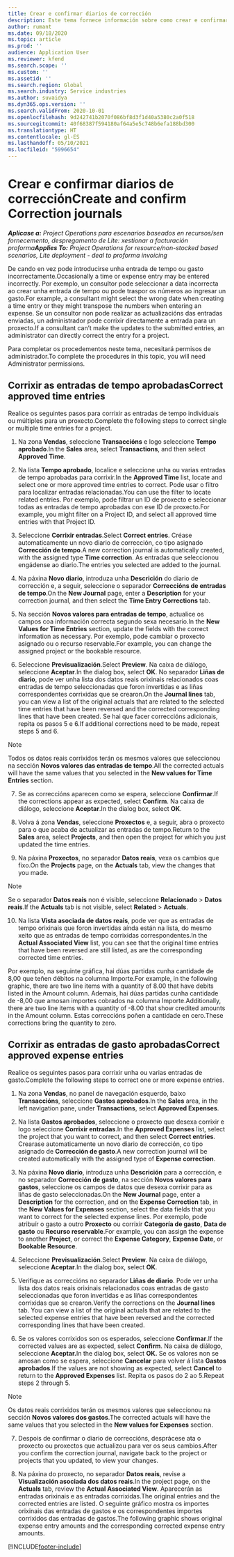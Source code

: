 ```yaml
---
title: Crear e confirmar diarios de corrección
description: Este tema fornece información sobre como crear e confirmar un diario de corrección.
author: rumant
ms.date: 09/18/2020
ms.topic: article
ms.prod: ''
audience: Application User
ms.reviewer: kfend
ms.search.scope: ''
ms.custom: ''
ms.assetid: ''
ms.search.region: Global
ms.search.industry: Service industries
ms.author: suvaidya
ms.dyn365.ops.version: ''
ms.search.validFrom: 2020-10-01
ms.openlocfilehash: 9d242741b2070f086bf8d3f1d40a5380c2a0f518
ms.sourcegitcommit: 40f68387f594180af64a5e5c748b6efa188bd300
ms.translationtype: HT
ms.contentlocale: gl-ES
ms.lasthandoff: 05/10/2021
ms.locfileid: "5996654"
---
```

# <a name="create-and-confirm-correction-journals"></a><span data-ttu-id="caffd-103">Crear e confirmar diarios de corrección</span><span class="sxs-lookup"><span data-stu-id="caffd-103">Create and confirm Correction journals</span></span>

<span data-ttu-id="caffd-104">_**Aplícase a:** Project Operations para escenarios baseados en recursos/sen fornecemento, despregamento de Lite: xestionar a facturación proforma_</span><span class="sxs-lookup"><span data-stu-id="caffd-104">_**Applies To:** Project Operations for resource/non-stocked based scenarios, Lite deployment - deal to proforma invoicing_</span></span>

<span data-ttu-id="caffd-105">De cando en vez pode introducirse unha entrada de tempo ou gasto incorrectamente.</span><span class="sxs-lookup"><span data-stu-id="caffd-105">Occasionally a time or expense entry may be entered incorrectly.</span></span> <span data-ttu-id="caffd-106">Por exemplo, un consultor pode seleccionar a data incorrecta ao crear unha entrada de tempo ou pode traspor os números ao ingresar un gasto.</span><span class="sxs-lookup"><span data-stu-id="caffd-106">For example, a consultant might select the wrong date when creating a time entry or they might transpose the numbers when entering an expense.</span></span> <span data-ttu-id="caffd-107">Se un consultor non pode realizar as actualizacións das entradas enviadas, un administrador pode corrixir directamente a entrada para un proxecto.</span><span class="sxs-lookup"><span data-stu-id="caffd-107">If a consultant can’t make the updates to the submitted entries, an administrator can directly correct the entry for a project.</span></span>

<span data-ttu-id="caffd-108">Para completar os procedementos neste tema, necesitará permisos de administrador.</span><span class="sxs-lookup"><span data-stu-id="caffd-108">To complete the procedures in this topic, you will need Administrator permissions.</span></span>

## <a name="correct-approved-time-entries"></a><span data-ttu-id="caffd-109">Corrixir as entradas de tempo aprobadas</span><span class="sxs-lookup"><span data-stu-id="caffd-109">Correct approved time entries</span></span>     

<span data-ttu-id="caffd-110">Realice os seguintes pasos para corrixir as entradas de tempo individuais ou múltiples para un proxecto.</span><span class="sxs-lookup"><span data-stu-id="caffd-110">Complete the following steps to correct single or multiple time entries for a project.</span></span>

1. <span data-ttu-id="caffd-111">Na zona **Vendas**, seleccione **Transaccións** e logo seleccione **Tempo aprobado**.</span><span class="sxs-lookup"><span data-stu-id="caffd-111">In the **Sales** area, select **Transactions**, and then select **Approved Time**.</span></span> 

2. <span data-ttu-id="caffd-112">Na lista **Tempo aprobado**, localice e seleccione unha ou varias entradas de tempo aprobadas para corrixir.</span><span class="sxs-lookup"><span data-stu-id="caffd-112">In the **Approved Time** list, locate and select one or more approved time entries to correct.</span></span> <span data-ttu-id="caffd-113">Pode usar o filtro para localizar entradas relacionadas.</span><span class="sxs-lookup"><span data-stu-id="caffd-113">You can use the filter to locate related entries.</span></span> <span data-ttu-id="caffd-114">Por exemplo, pode filtrar un ID de proxecto e seleccionar todas as entradas de tempo aprobadas con ese ID de proxecto.</span><span class="sxs-lookup"><span data-stu-id="caffd-114">For example, you might filter on a Project ID, and select all approved time entries with that Project ID.</span></span>

3. <span data-ttu-id="caffd-115">Seleccione **Corrixir entradas**.</span><span class="sxs-lookup"><span data-stu-id="caffd-115">Select **Correct entries**.</span></span> <span data-ttu-id="caffd-116">Créase automaticamente un novo diario de corrección, co tipo asignado **Corrección de tempo**.</span><span class="sxs-lookup"><span data-stu-id="caffd-116">A new correction journal is automatically created, with the assigned type **Time correction**.</span></span> <span data-ttu-id="caffd-117">As entradas que seleccionou engádense ao diario.</span><span class="sxs-lookup"><span data-stu-id="caffd-117">The entries you selected are added to the journal.</span></span> 

4. <span data-ttu-id="caffd-118">Na páxina **Novo diario**, introduza unha **Descrición** do diario de corrección e, a seguir, seleccione o separador **Correccións de entradas de tempo**.</span><span class="sxs-lookup"><span data-stu-id="caffd-118">On the **New Journal** page, enter a **Description** for your correction journal, and then select the **Time Entry Corrections** tab.</span></span>  

5. <span data-ttu-id="caffd-119">Na sección **Novos valores para entradas de tempo**, actualice os campos coa información correcta segundo sexa necesario.</span><span class="sxs-lookup"><span data-stu-id="caffd-119">In the **New Values for Time Entries** section, update the fields with the correct information as necessary.</span></span> <span data-ttu-id="caffd-120">Por exemplo, pode cambiar o proxecto asignado ou o recurso reservable.</span><span class="sxs-lookup"><span data-stu-id="caffd-120">For example, you can change the assigned project or the bookable resource.</span></span>

6. <span data-ttu-id="caffd-121">Seleccione **Previsualización**.</span><span class="sxs-lookup"><span data-stu-id="caffd-121">Select **Preview**.</span></span> <span data-ttu-id="caffd-122">Na caixa de diálogo, seleccione **Aceptar**.</span><span class="sxs-lookup"><span data-stu-id="caffd-122">In the dialog box, select **OK**.</span></span> <span data-ttu-id="caffd-123">No separador **Liñas de diario**, pode ver unha lista dos datos reais orixinais relacionados coas entradas de tempo seleccionadas que foron invertidas e as liñas correspondentes corrixidas que se crearon.</span><span class="sxs-lookup"><span data-stu-id="caffd-123">On the **Journal lines** tab, you can view a list of the original actuals that are related to the selected time entries that have been reversed and the corrected corresponding lines that have been created.</span></span> <span data-ttu-id="caffd-124">Se hai que facer correccións adicionais, repita os pasos 5 e 6.</span><span class="sxs-lookup"><span data-stu-id="caffd-124">If additional corrections need to be made, repeat steps 5 and 6.</span></span> 

> [!NOTE]
> <span data-ttu-id="caffd-125">Todos os datos reais corrixidos terán os mesmos valores que seleccionou na sección **Novos valores das entradas de tempo**.</span><span class="sxs-lookup"><span data-stu-id="caffd-125">All the corrected actuals will have the same values that you selected in the **New values for Time Entries** section.</span></span>

7. <span data-ttu-id="caffd-126">Se as correccións aparecen como se espera, seleccione **Confirmar**.</span><span class="sxs-lookup"><span data-stu-id="caffd-126">If the corrections appear as expected, select **Confirm**.</span></span> <span data-ttu-id="caffd-127">Na caixa de diálogo, seleccione **Aceptar**.</span><span class="sxs-lookup"><span data-stu-id="caffd-127">In the dialog box, select **OK**.</span></span>

8. <span data-ttu-id="caffd-128">Volva á zona **Vendas**, seleccione **Proxectos** e, a seguir, abra o proxecto para o que acaba de actualizar as entradas de tempo.</span><span class="sxs-lookup"><span data-stu-id="caffd-128">Return to the **Sales** area, select **Projects**, and then open the project for which you just updated the time entries.</span></span> 

9. <span data-ttu-id="caffd-129">Na páxina **Proxectos**, no separador **Datos reais**, vexa os cambios que fixo.</span><span class="sxs-lookup"><span data-stu-id="caffd-129">On the **Projects** page, on the **Actuals** tab, view the changes that you made.</span></span> 

> [!NOTE]
> <span data-ttu-id="caffd-130">Se o separador **Datos reais** non é visible, seleccione **Relacionado** > **Datos reais**.</span><span class="sxs-lookup"><span data-stu-id="caffd-130">If the **Actuals** tab is not visible, select **Related** > **Actuals**.</span></span>  

10. <span data-ttu-id="caffd-131">Na lista **Vista asociada de datos reais**, pode ver que as entradas de tempo orixinais que foron invertidas aínda están na lista, do mesmo xeito que as entradas de tempo corrixidas correspondentes.</span><span class="sxs-lookup"><span data-stu-id="caffd-131">In the **Actual Associated View** list, you can see that the original time entries that have been reversed are still listed, as are the corresponding corrected time entries.</span></span> 

<span data-ttu-id="caffd-132">Por exemplo, na seguinte gráfica, hai dúas partidas cunha cantidade de 8,00 que teñen débitos na columna Importe.</span><span class="sxs-lookup"><span data-stu-id="caffd-132">For example, in the following graphic, there are two line items with a quantity of 8.00 that have debits listed in the Amount column.</span></span> <span data-ttu-id="caffd-133">Ademais, hai dúas partidas cunha cantidade de -8,00 que amosan importes cobrados na columna Importe.</span><span class="sxs-lookup"><span data-stu-id="caffd-133">Additionally, there are two line items with a quantity of -8.00 that show credited amounts in the Amount column.</span></span> <span data-ttu-id="caffd-134">Estas correccións poñen a cantidade en cero.</span><span class="sxs-lookup"><span data-stu-id="caffd-134">These corrections bring the quantity to zero.</span></span>

 
## <a name="correct-approved-expense-entries"></a><span data-ttu-id="caffd-135">Corrixir as entradas de gasto aprobadas</span><span class="sxs-lookup"><span data-stu-id="caffd-135">Correct approved expense entries</span></span>

<span data-ttu-id="caffd-136">Realice os seguintes pasos para corrixir unha ou varias entradas de gasto.</span><span class="sxs-lookup"><span data-stu-id="caffd-136">Complete the following steps to correct one or more expense entries.</span></span> 

1. <span data-ttu-id="caffd-137">Na zona **Vendas**, no panel de navegación esquerdo, baixo **Transaccións**, seleccione **Gastos aprobados**.</span><span class="sxs-lookup"><span data-stu-id="caffd-137">In the **Sales** area, in the left navigation pane, under **Transactions**, select **Approved Expenses**.</span></span>

2. <span data-ttu-id="caffd-138">Na lista **Gastos aprobados**, seleccione o proxecto que desexa corrixir e logo seleccione **Corrixir entradas**.</span><span class="sxs-lookup"><span data-stu-id="caffd-138">In the **Approved Expenses** list, select the project that you want to correct, and then select **Correct entries**.</span></span> <span data-ttu-id="caffd-139">Crearase automaticamente un novo diario de corrección, co tipo asignado de **Corrección de gasto**.</span><span class="sxs-lookup"><span data-stu-id="caffd-139">A new correction journal will be created automatically with the assigned type of **Expense correction**.</span></span> 

3. <span data-ttu-id="caffd-140">Na páxina **Novo diario**, introduza unha **Descrición** para a corrección, e no separador **Corrección de gasto**, na sección **Novos valores para gastos**, seleccione os campos de datos que desexa corrixir para as liñas de gasto seleccionadas.</span><span class="sxs-lookup"><span data-stu-id="caffd-140">On the **New Journal** page, enter a **Description** for the correction, and on the **Expense Correction** tab, in the **New Values for Expenses** section, select the data fields that you want to correct for the selected expense lines.</span></span> <span data-ttu-id="caffd-141">Por exemplo, pode atribuír o gasto a outro **Proxecto** ou corrixir **Categoría de gasto**, **Data de gasto** ou **Recurso reservable**.</span><span class="sxs-lookup"><span data-stu-id="caffd-141">For example, you can assign the expense to another **Project**, or correct the **Expense Category**, **Expense Date**, or **Bookable Resource**.</span></span>

4. <span data-ttu-id="caffd-142">Seleccione **Previsualización**.</span><span class="sxs-lookup"><span data-stu-id="caffd-142">Select **Preview**.</span></span> <span data-ttu-id="caffd-143">Na caixa de diálogo, seleccione **Aceptar**.</span><span class="sxs-lookup"><span data-stu-id="caffd-143">In the dialog box, select **OK**.</span></span> 

5. <span data-ttu-id="caffd-144">Verifique as correccións no separador **Liñas de diario**. Pode ver unha lista dos datos reais orixinais relacionados coas entradas de gasto seleccionadas que foron invertidas e as liñas correspondentes corrixidas que se crearon.</span><span class="sxs-lookup"><span data-stu-id="caffd-144">Verify the corrections on the **Journal lines** tab. You can view a list of the original actuals that are related to the selected expense entries that have been reversed and the corrected corresponding lines that have been created.</span></span>

6. <span data-ttu-id="caffd-145">Se os valores corrixidos son os esperados, seleccione **Confirmar**.</span><span class="sxs-lookup"><span data-stu-id="caffd-145">If the corrected values are as expected, select **Confirm**.</span></span> <span data-ttu-id="caffd-146">Na caixa de diálogo, seleccione **Aceptar.**</span><span class="sxs-lookup"><span data-stu-id="caffd-146">In the dialog box, select **OK.**</span></span> <span data-ttu-id="caffd-147">Se os valores non se amosan como se espera, seleccione **Cancelar** para volver á lista **Gastos aprobados**.</span><span class="sxs-lookup"><span data-stu-id="caffd-147">If the values are not showing as expected, select **Cancel** to return to the **Approved Expenses** list.</span></span> <span data-ttu-id="caffd-148">Repita os pasos do 2 ao 5.</span><span class="sxs-lookup"><span data-stu-id="caffd-148">Repeat steps 2 through 5.</span></span> 

> [!NOTE]
> <span data-ttu-id="caffd-149">Os datos reais corrixidos terán os mesmos valores que seleccionou na sección **Novos valores dos gastos**.</span><span class="sxs-lookup"><span data-stu-id="caffd-149">The corrected actuals will have the same values that you selected in the **New values for Expenses** section.</span></span>

7. <span data-ttu-id="caffd-150">Despois de confirmar o diario de correccións, desprácese ata o proxecto ou proxectos que actualizou para ver os seus cambios.</span><span class="sxs-lookup"><span data-stu-id="caffd-150">After you confirm the correction journal, navigate back to the project or projects that you updated, to view your changes.</span></span>  

8. <span data-ttu-id="caffd-151">Na páxina do proxecto, no separador **Datos reais**, revise a **Visualización asociada dos datos reais**.</span><span class="sxs-lookup"><span data-stu-id="caffd-151">In the project page, on the **Actuals** tab, review the **Actual Associated View**.</span></span> <span data-ttu-id="caffd-152">Aparecerán as entradas orixinais e as entradas corrixidas.</span><span class="sxs-lookup"><span data-stu-id="caffd-152">The original entries and the corrected entries are listed.</span></span> <span data-ttu-id="caffd-153">O seguinte gráfico mostra os importes orixinais das entradas de gastos e os correspondentes importes corrixidos das entradas de gastos.</span><span class="sxs-lookup"><span data-stu-id="caffd-153">The following graphic shows original expense entry amounts and the corresponding corrected expense entry amounts.</span></span> 




[!INCLUDE[footer-include](../includes/footer-banner.md)]